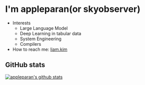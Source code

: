 # I'm appleparan(or skyobserver)

- Interests
  * Large Language Model
  * Deep Learning in tabular data
  * System Engineering
  * Compilers
- How to reach me: [liam.kim](https://liam.kim)

## GitHub stats

[![appleparan's github stats](https://github-readme-stats.vercel.app/api?username=appleparan&theme=tokyonight&show_icons=true&count_private=true)](https://github.com/anuraghazra/github-readme-stats)

